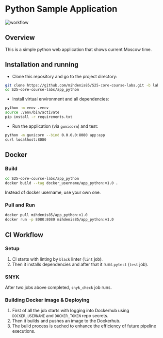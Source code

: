 # Python Sample Application

![workflow](https://github.com/mihdenis85/s25-core-course-labs/actions/workflows/app_python.yaml/badge.svg)

## Overview

This is a simple python web application that shows current Moscow time.

## Installation and running

- Clone this repository and go to the project directory:

```bash
git clone https://github.com/mihdenis85/S25-core-course-labs.git -b lab1
cd S25-core-course-labs/app_python
```

- Install virtual environment and all dependencies:

```bash
python -m venv .venv
source .venv/bin/activate
pip install -r requirements.txt
```

- Run the application (via `gunicorn`) and test:

```bash
python -m gunicorn --bind 0.0.0.0:8080 app:app
curl localhost:8080
```

## Docker

### Build

```bash
cd S25-core-course-labs/app_python
docker build --tag docker_username/app_python:v1.0 .
```

Instead of docker username, use your own one.

### Pull and Run

```bash
docker pull mihdenis85/app_python:v1.0
docker run -p 8080:8080 mihdenis85/app_python:v1.0
```

## CI Workflow

### Setup

1. CI starts with linting by `black` linter (`lint` job).
2. Then it installs dependencies and after that it runs `pytest` (`test` job).

### SNYK

After two jobs above completed, `snyk_check` job runs.

### Building Docker image & Deploying

1. First of all the job starts with logging into Dockerhub using
   `DOCKER_USERNAME` and `DOCKER_TOKEN` repo secrets.
2. Then it builds and pushes an image to the Dockerhub.
3. The build process is cached to enhance the efficiency of future pipeline executions.

